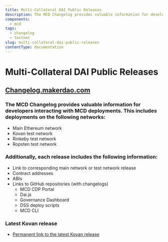 ```yaml
---
title: Multi-Collateral DAI Public Releases
description: The MCD Changelog provides valuable information for developers interacting with MCD deployments
components:
  - mcd
tags:
  - changelog
  - testnet
slug: multi-collateral-dai-public-releases
contentType: documentation
---
```


# Multi-Collateral DAI Public Releases

## [Changelog.makerdao.com ](https://changelog.makerdao.com/)

### The MCD Changelog provides valuable information for developers interacting with MCD deployments. This includes deployments on the following networks:

- Main Ethereum network
- Kovan test network
- Rinkeby test network
- Ropsten test network

### **Additionally, each release includes the following information:**

- Link to corresponding main network or test network release
- Contract addresses
- ABIs
- Links to GitHub repositories \(with changelogs\)
  - MCD CDP Portal
  - Dai.js
  - Governance Dashboard
  - DSS deploy scripts
  - MCD CLI

### Latest Kovan release <a id="latest-kovan-release"></a>

- [Permanent link to the latest Kovan release](https://changelog.makerdao.com/releases/latest)

##

